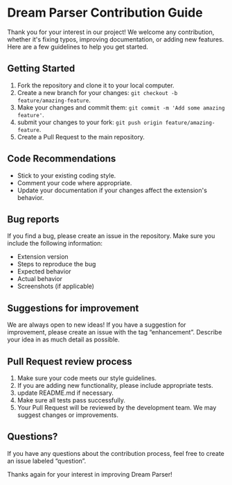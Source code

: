 # Dream Parser Contribution Guide

Thank you for your interest in our project! We welcome any contribution, whether it's fixing typos, improving documentation, or adding new features. Here are a few guidelines to help you get started.

## Getting Started

1. Fork the repository and clone it to your local computer.
2. Create a new branch for your changes: `git checkout -b feature/amazing-feature`.
3. Make your changes and commit them: `git commit -m 'Add some amazing feature'`.
4. submit your changes to your fork: `git push origin feature/amazing-feature`.
5. Create a Pull Request to the main repository.

## Code Recommendations

- Stick to your existing coding style.
- Comment your code where appropriate.
- Update your documentation if your changes affect the extension's behavior.

## Bug reports

If you find a bug, please create an issue in the repository. Make sure you include the following information:

- Extension version
- Steps to reproduce the bug
- Expected behavior
- Actual behavior
- Screenshots (if applicable)

## Suggestions for improvement

We are always open to new ideas! If you have a suggestion for improvement, please create an issue with the tag “enhancement”. Describe your idea in as much detail as possible.

## Pull Request review process

1. Make sure your code meets our style guidelines.
2. If you are adding new functionality, please include appropriate tests.
3. update README.md if necessary.
4. Make sure all tests pass successfully.
5. Your Pull Request will be reviewed by the development team. We may suggest changes or improvements.

## Questions?

If you have any questions about the contribution process, feel free to create an issue labeled “question”.

Thanks again for your interest in improving Dream Parser!
